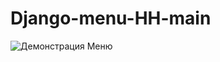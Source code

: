 # Django-menu-HH-main

![Демонстрация Меню](https://github.com/WhiteSpite/Django-menu-HH-main/assets/113059464/c8a3859c-05f1-48eb-9f70-27296494a5d8)
